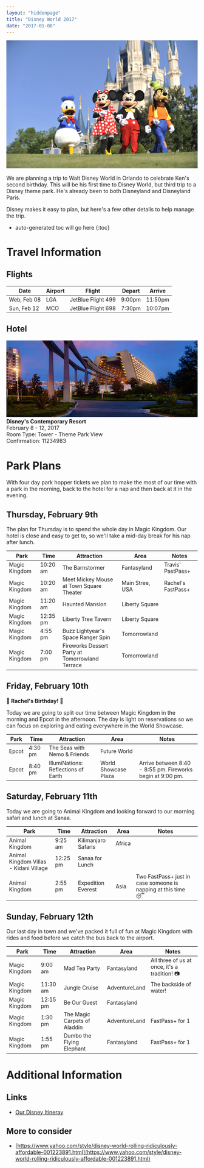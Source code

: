 ```yaml
---
layout: "hiddenpage"
title: "Disney World 2017"
date: "2017-01-08"
---
```

![](/images/2017/01/disneyworld-characters.jpg)

We are planning a trip to Walt Disney World in Orlando to celebrate Ken's second birthday. This will be his first time to Disney World, but third trip to a Disney theme park. He's already been to both Disneyland and Disneyland Paris.

Disney makes it easy to plan, but here's a few other details to help manage the trip.

* auto-generated toc will go here
{:toc}

# Travel Information

## Flights

Date        | Airport | Flight             | Depart | Arrive
------------|---------|--------------------|--------|--------
Web, Feb 08 | LGA     | JetBlue Flight 499 | 9:00pm | 11:50pm
Sun, Feb 12 | MCO     | JetBlue Flight 698 | 7:30pm | 10:07pm

## Hotel

![](/images/2017/01/contemporary-resort-00-full.jpg)
**Disney's Contemporary Resort**  
February 8 - 12, 2017  
Room Type: Tower - Theme Park View  
Confirmation: 11234983  

# Park Plans

With four day park hopper tickets we plan to make the most of our time with a park in the morning, back to the hotel for a nap and then back at it in the evening.

## Thursday, February 9th

The plan for Thursday is to spend the whole day in Magic Kingdom. Our hotel is close and easy to get to, so we'll take a mid-day break for his nap after lunch.

Park | Time | Attraction | Area | Notes
-----|------|------------|------|------
Magic Kingdom | 10:20 am | The Barnstormer | Fantasyland | Travis' PastPass+
Magic Kingdom | 10:20 am | Meet Mickey Mouse at Town Square Theater | Main Stree, USA | Rachel's FastPass+
Magic Kingdom | 11:20 am | Haunted Mansion | Liberty Square |
Magic Kingdom | 12:35 pm | Liberty Tree Tavern | Liberty Square |
Magic Kingdom | 4:55 pm | Buzz Lightyear's Space Ranger Spin | Tomorrowland |
Magic Kingdom | 7:00 pm | Fireworks Dessert Party at Tomorrowland Terrace | Tomorrowland |

## Friday, February 10th

**🎉 Rachel's Birthday!  🎉**

Today we are going to split our time between Magic Kingdom in the morning and Epcot in the afternoon. The day is light on reservations so we can focus on exploring and eating everywhere in the World Showcase.

Park | Time | Attraction | Area | Notes
-----|------|------------|------|------
Epcot | 4:30 pm | The Seas with Nemo & Friends | Future World |
Epcot | 8:40 pm | IllumiNations: Reflections of Earth | World Showcase Plaza | Arrive between 8:40 - 8:55 pm. Fireworks begin at 9:00 pm.

## Saturday, February 11th

Today we are going to Animal Kingdom and looking forward to our morning safari and lunch at Sanaa.

Park | Time | Attraction | Area | Notes
-----|------|------------|------|------
Animal Kingdom | 9:25 am | Kilimanjaro Safaris | Africa |
Animal Kingdom Villas - Kidani Village | 12:25 pm | Sanaa for Lunch | |
Animal Kingdom | 2:55 pm | Expedition Everest | Asia | Two FastPass+ just in case someone is napping at this time 😴

## Sunday, February 12th

Our last day in town and we've packed it full of fun at Magic Kingdom with rides and food before we catch the bus back to the airport.

Park | Time | Attraction | Area | Notes
-----|------|------------|------|------
Magic Kingdom | 9:00 am | Mad Tea Party | Fantasyland | All three of us at once, it's a tradition! 📷
Magic Kingdom | 11:30 am | Jungle Cruise | AdventureLand | The backside of water!
Magic Kingdom | 12:15 pm | Be Our Guest | Fantasyland |
Magic Kingdom | 1:30 pm | The Magic Carpets of Aladdin | AdventureLand | FastPass+ for 1
Magic Kingdom | 1:55 pm | Dumbo the Flying Elephant | Fantasyland | FastPass+ for 1


# Additional Information

## Links
* [Our Disney Itineray](https://disneyworld.disney.go.com/plan/itinerary/2017-02-08/)

## More to consider
* [https://www.yahoo.com/style/disney-world-rolling-ridiculously-affordable-001223891.html](https://www.yahoo.com/style/disney-world-rolling-ridiculously-affordable-001223891.html)
